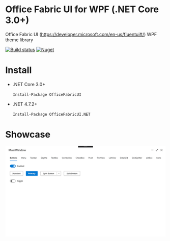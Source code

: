 # Office Fabric UI for WPF (.NET Core 3.0+)
Office Fabric UI (https://developer.microsoft.com/en-us/fluentui#/) WPF theme library

[![Build status](https://ci.appveyor.com/api/projects/status/e88druadqntwhggw?svg=true)](https://ci.appveyor.com/project/adospace/fabric-ui-xaml) [![Nuget](https://img.shields.io/nuget/v/OfficeFabricUI.svg)](https://www.nuget.org/packages/OfficeFabricUI)

# Install
- .NET Core 3.0+

  `Install-Package OfficeFabricUI`
- .NET 4.7.2+  

  `Install-Package OfficeFabricUI.NET`

# Showcase
![Showcase](gallery.gif)
